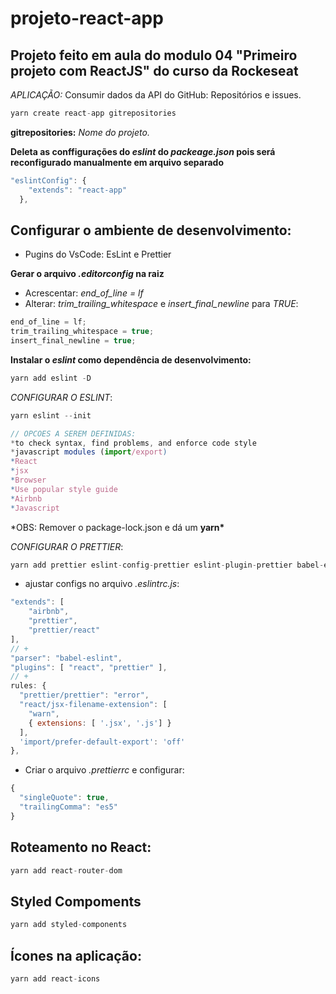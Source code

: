 # projeto-react-app

## Projeto feito em aula do modulo 04 "Primeiro projeto com ReactJS" do curso da Rockeseat

_APLICAÇÃO:_
Consumir dados da API do GitHub: Repositórios e issues.

```js
yarn create react-app gitrepositories
```

**gitrepositories:** _Nome do projeto._

**Deleta as conffigurações do _eslint_ do _packeage.json_ pois será reconfigurado manualmente em arquivo separado**

```js
"eslintConfig": {
    "extends": "react-app"
  },
```

## Configurar o ambiente de desenvolvimento:

- Pugins do VsCode: EsLint e Prettier

**Gerar o arquivo _.editorconfig_ na raiz**
- Acrescentar: _end_of_line = lf_
- Alterar: _trim_trailing_whitespace_ e _insert_final_newline_ para _TRUE_:

```js
end_of_line = lf;
trim_trailing_whitespace = true;
insert_final_newline = true;
```

**Instalar o *eslint* como dependência de desenvolvimento:**

```js
yarn add eslint -D
```

_CONFIGURAR O ESLINT_:

```js
yarn eslint --init

// OPCOES A SEREM DEFINIDAS:
*to check syntax, find problems, and enforce code style
*javascript modules (import/export)
*React
*jsx
*Browser
*Use popular style guide
*Airbnb
*Javascript
```

*OBS: Remover o package-lock.json e dá um **yarn\***

_CONFIGURAR O PRETTIER_:

```js
yarn add prettier eslint-config-prettier eslint-plugin-prettier babel-eslint -D
```

- ajustar configs no arquivo *.eslintrc.js*:

```js
"extends": [
    "airbnb",
    "prettier",
    "prettier/react"
],
// +
"parser": "babel-eslint",
"plugins": [ "react", "prettier" ],
// +
rules: {
  "prettier/prettier": "error",
  "react/jsx-filename-extension": [
    "warn",
    { extensions: [ '.jsx', '.js'] }
  ],
  'import/prefer-default-export': 'off'
},
```

- Criar o arquivo *.prettierrc* e configurar:

```js
{
  "singleQuote": true,
  "trailingComma": "es5"
}
```

## Roteamento no React:

```js
yarn add react-router-dom
```
## Styled Compoments

```js
yarn add styled-components
```

## Ícones na aplicação:

```js
yarn add react-icons
```
